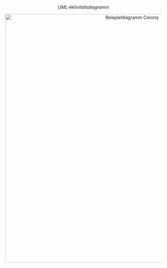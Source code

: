 *<div align="center">UML-Aktivitätsdiagramm</div>*
<div align="center"><img src="https://image.prntscr.com/image/pL-5Bn0LRma-1ouwQZCCxw.png" alt="Beispieldiagramm Corona" width="800"/></div>